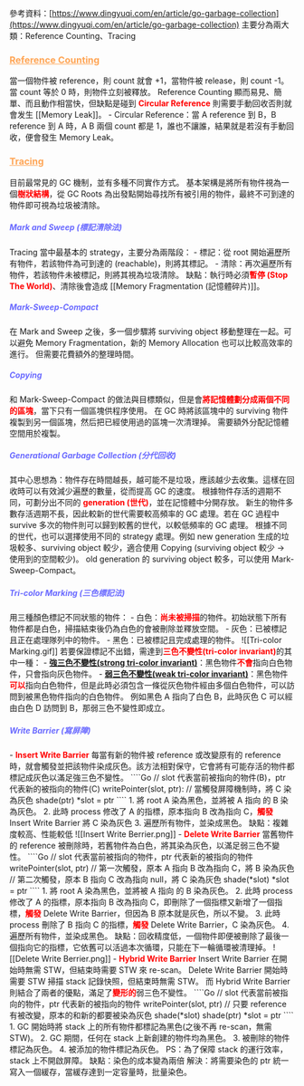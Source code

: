 參考資料：[https://www.dingyuqi.com/en/article/go-garbage-collection](https://www.dingyuqi.com/en/article/go-garbage-collection)
主要分為兩大類：Reference Counting、Tracing
<h3><font color="#FFA555"><strong><u>Reference Counting</u></strong></font></h3>
當一個物件被 reference，則 count 就會 +1，當物件被 release，則 count -1。
當 count 等於 0 時，則物件立刻被釋放。
Reference Counting 顯而易見、簡單、而且動作相當快，但缺點是碰到 <font color="#FF0000"><strong>Circular Reference</strong></font> 則需要手動回收否則就會发生 [[Memory Leak]]。
- Circular Reference：當 A reference 到 B，B reference 到 A 時，A B 兩個 count 都是 1，誰也不讓誰，結果就是若沒有手動回收，便會發生 Memory Leak。
<h3><font color="#FFA555"><strong><u>Tracing</u></strong></font></h3>
目前最常見的 GC 機制，並有多種不同實作方式。
基本架構是將所有物件視為一個<font color="#FF0000"><strong>樹狀結構</strong></font>，從 GC Roots 為出發點開始尋找所有被引用的物件，最終不可到達的物件即可視為垃圾被清除。
<h5><font color="#6A6AFF"><strong>Mark and Sweep (標記清除法)</strong></font></h5>
Tracing 當中最基本的 strategy，主要分為兩階段：
- 標記：從 root 開始遍歷所有物件，若該物件為可到達的 (reachable)，則將其標記。
- 清除：再次遍歷所有物件，若該物件未被標記，則將其視為垃圾清除。
缺點：執行時必須<font color="#FF0000"><strong>暫停 (Stop The World)</strong></font>、清除後會造成 [[Memory Fragmentation (記憶體碎片)]]。
<h5><font color="#6A6AFF"><strong>Mark-Sweep-Compact</strong></font></h5>
在 Mark and Sweep 之後，多一個步驟將 surviving object 移動整理在一起。可以避免 Memory Fragmentation，新的 Memory Allocation 也可以比較高效率的進行。
但需要花費額外的整理時間。
<h5><font color="#6A6AFF"><strong>Copying</strong></font></h5>
和 Mark-Sweep-Compact 的做法與目標類似，但是會<font color="#FF0000"><strong>將記憶體劃分成兩個不同的區塊</strong></font>，當下只有一個區塊供程序使用。
在 GC 時將該區塊中的 surviving 物件複製到另一個區塊，然后把已經使用過的區塊一次清理掉。
需要額外分配記憶體空間用於複製。
<h5><font color="#6A6AFF"><strong>Generational Garbage Collection (分代回收)</strong></font></h5>
其中心思想為：物件存在時間越⻑，越可能不是垃圾，應該越少去收集。這樣在回收時可以有效減少遍歷的數量，從而提高 GC 的速度。
根據物件存活的週期不同，可劃分出不同的 <font color="#FF0000"><strong>generation (世代)</strong></font>，並在記憶體中分開存放。
新生的物件多數存活週期不⻑，因此較新的世代需要較高頻率的 GC 處理。若在 GC 過程中 survive 多次的物件則可以歸到較舊的世代，以較低頻率的 GC 處理。
根據不同的世代，也可以選擇使用不同的 strategy 處理。例如 new generation 生成的垃圾較多、surviving object 較少，適合使用 Copying (surviving object 較少 -> 使用到的空間較少)。
old generation 的 surviving object 較多，可以使用 Mark-Sweep-Compact。
<h5><font color="#6A6AFF"><strong>Tri-color Marking (三色標記法)</strong></font></h5>
用三種顏色標記不同狀態的物件：
- 白色：<font color="#FF0000"><strong>尚未被掃描</strong></font>的物件。初始狀態下所有物件都是白色，掃描結束後仍為白色的會被刪除並釋放空間。
- 灰色：已被標記且正在處理隊列中的物件。
- 黑色：已被標記且完成處理的物件。
![[Tri-color Marking.gif]]
若要保證標記不出錯，需達到<font color="#FF0000"><strong>三色不變性(tri-color invariant)</strong></font>的其中一種：
- <strong><u>強三色不變性(strong tri-color invariant)</u></strong>：黑色物件<font color="#FF0000"><strong>不會</strong></font>指向白色物件，只會指向灰色物件。
- <strong><u>弱三色不變性(weak tri-color invariant)</u></strong>：黑色物件<font color="#FF0000"><strong>可以</strong></font>指向白色物件，但是此時必須包含一條從灰色物件經由多個白色物件，可以訪問到被黑色物件指向的白色物件。
  例如黑色 A 指向了白色 B，此時灰色 C 可以經由白色 D 訪問到 B，那弱三色不變性即成立。
<h5><font color="#6A6AFF"><strong>Write Barrier (寫屏障)</strong></font></h5>
- <font color="#FF0000"><strong>Insert Write Barrier</strong></font>
  每當有新的物件被 reference 或改變原有的 reference 時，就會觸發並把該物件染成灰色。該方法相對保守，它會將有可能存活的物件都標記成灰色以滿足強三色不變性。
 ````Go
 // slot 代表當前被指向的物件(B)，ptr 代表新的被指向的物件(C)
 writePointer(slot, ptr):
	 // 當觸發屏障機制時，將 C 染為灰色
	 shade(ptr)
	 *slot = ptr
 ````
  1. 將 root A 染為黑色，並將被 A 指向 的 B 染為灰色。
  2. 此時 process 修改了 A 的指標，原本指向 B 改為指向 C，<font color="#FF0000"><strong>觸發</strong></font> Insert Write Barrier 將 C 染為灰色
  3. 遍歷所有物件，並染成黑色。
  缺點：複雜度較高、性能較低
  ![[Insert Write Berrier.png]]
- <font color="#FF0000"><strong>Delete Write Barrier</strong></font>
  當舊物件的 reference 被刪除時，若舊物件為白色，將其染為灰色，以滿足弱三色不變性。
 ````Go
 // slot 代表當前被指向的物件，ptr 代表新的被指向的物件
 writePointer(slot, ptr)
	 // 第一次觸發，原本 A 指向 B 改為指向 C，將 B 染為灰色
	 // 第二次觸發，原本 B 指向 C 改為指向 null，將 C 染為灰色
     shade(*slot)
     *slot = ptr
 ````
  1. 將 root A 染為黑色，並將被 A 指向 的 B 染為灰色。
  2. 此時 process 修改了 A 的指標，原本指向 B 改為指向 C，即刪除了一個指標又新增了一個指標，<font color="#FF0000"><strong>觸發</strong></font> Delete Write Barrier，但因為 B 原本就是灰色，所以不變。
  3. 此時 process 刪除了 B 指向 C 的指標，<font color="#FF0000"><strong>觸發</strong></font> Delete Write Barrier，C 染為灰色。
  4. 遍歷所有物件，並染成黑色。
  缺點：回收精度低，一個物件即便被刪除了最後一個指向它的指標，它依舊可以活過本次循環，只能在下一輪循環被清理掉。
  ![[Delete Write Berrier.png]]
- <font color="#FF0000"><strong>Hybrid Write Barrier</strong></font>
  Insert Write Barrier 在開始時無需 STW，但結束時需要 STW 來 re-scan。
  Delete Write Barrier 開始時需要 STW 掃描 stack 記錄快照，但結束時無需 STW。
  而 Hybrid Write Barrier 則結合了兩者的優點，滿足了<font color="#FF0000"><strong>變形的</strong></font>弱三色不變性。
 ````Go
 // slot 代表當前被指向的物件，ptr 代表新的被指向的物件
 writePointer(slot, ptr)
	 // 只要 reference 有被改變，原本的和新的都要被染為灰色
	 shade(*slot)
	 shade(ptr)
	 *slot = ptr
 ````
   1. GC 開始時將 stack 上的所有物件都標記為黑色(之後不再 re-scan，無需 STW)。
   2. GC 期間，任何在 stack 上新創建的物件均為黑色。
   3. 被刪除的物件標記為灰色。
   4. 被添加的物件標記為灰色。
   PS：為了保障 stack 的運行效率，stack 上不開啟屏障。
   缺點：染色的成本變為兩倍
   解決：將需要染色的 ptr 統一寫入一個緩存，當緩存達到一定容量時，批量染色。